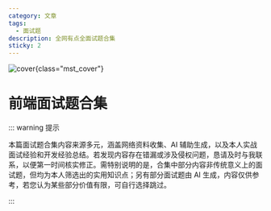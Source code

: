 ```yaml
---
category: 文章
tags:
  - 面试题
description: 全网有点全面试题合集
sticky: 2
---
```


<script setup>
import Read from "@components/Read.vue";
import Navigation from "./components/Navigation.vue";
</script>
<ClientOnly>
  <read></read>
</ClientOnly>



![cover](https://6c73-lsj97-9giu4cj4abdc0985-1256331827.tcb.qcloud.la/imgs/2025_04/前端面试题合集.png){class="mst_cover"}

<style>
@media (max-width: 992px) {
.mst_cover{
 height: 160px!important;
}
}

</style>

# 前端面试题合集

::: warning 提示

本篇面试题合集内容来源多元，涵盖网络资料收集、AI 辅助生成，以及本人实战面试经验和开发经验总结。若发现内容存在错漏或涉及侵权问题，恳请及时与我联系，以便第一时间核实修正。需特别说明的是，合集中部分内容非传统意义上的面试题，但均为本人筛选出的实用知识点；另有部分面试题由 AI 生成，内容仅供参考，若您认为某些部分价值有限，可自行选择跳过。

:::

<Navigation/>
